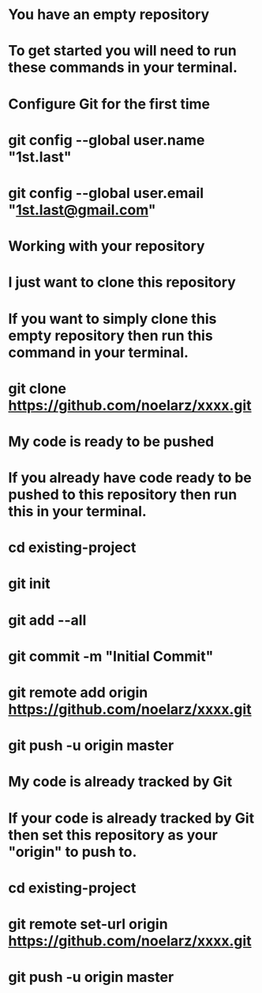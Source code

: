 # You have an empty repository
# To get started you will need to run these commands in your terminal.

# Configure Git for the first time
# git config --global user.name "1st.last"
# git config --global user.email "1st.last@gmail.com"

# Working with your repository
# I just want to clone this repository
# If you want to simply clone this empty repository then run this command in your terminal.

# git clone https://github.com/noelarz/xxxx.git

# My code is ready to be pushed
# If you already have code ready to be pushed to this repository then run this in your terminal.

# cd existing-project
# git init
# git add --all
# git commit -m "Initial Commit"
# git remote add origin https://github.com/noelarz/xxxx.git
# git push -u origin master

# My code is already tracked by Git
# If your code is already tracked by Git then set this repository as your "origin" to push to.

# cd existing-project
# git remote set-url origin https://github.com/noelarz/xxxx.git
# git push -u origin master

